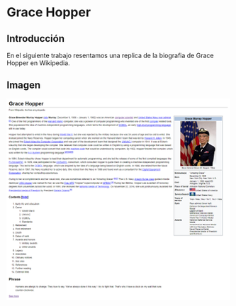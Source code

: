 # **Grace Hopper**

## Introducción
En el siguiente trabajo resentamos una replica de la biografia de Grace Hopper en Wikipedia.

## Imagen
![Imagen referencial](assets/grace_hopper.png "Grace_Hopper")
